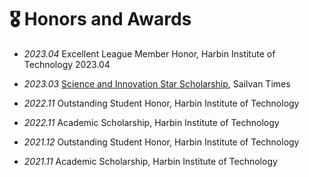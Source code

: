 # 🎖 Honors and Awards
- *2023.04* Excellent League Member Honor, Harbin Institute of Technology 2023.04

- *2023.03* [Science and Innovation Star Scholarship](http://cs.hitsz.edu.cn/info/1019/6511.htm), Sailvan Times 

- *2022.11* Outstanding Student Honor, Harbin Institute of Technology 

- *2022.11* Academic Scholarship, Harbin Institute of Technology 

- *2021.12* Outstanding Student Honor, Harbin Institute of Technology

- *2021.11* Academic Scholarship, Harbin Institute of Technology 
